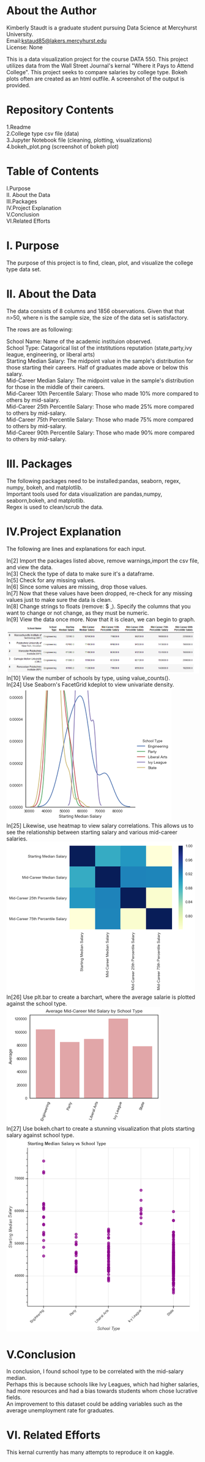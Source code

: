 # About the Author
Kimberly Staudt is a graduate student pursuing Data Science at Mercyhurst University.\
Email:kstaud85@lakers.mercyhurst.edu\
License: None

This is a data visualization project for the course DATA 550.
This project utilizes data from the Wall Street Journal's kernal "Where it Pays to Attend College".
This project seeks to compare salaries by college type. 
Bokeh plots often are created as an html outfile. A screenshot of the output is provided. 

# Repository Contents
1.Readme \
2.College type csv file (data)\
3.Jupyter Notebook file (cleaning, plotting, visualizations)\
4.bokeh_plot.png (screenshot of bokeh plot)

# Table of Contents
I.Purpose\
II. About the Data\
III.Packages\
IV.Project Explanation\
V.Conclusion\
VI.Related Efforts 

# I. Purpose

The purpose of this project is to find, clean, plot, and visualize the college type data set.

# II. About the Data

The data consists of 8 columns and 1856 observations. 
Given that that n>50, where n is the sample size, the size of the data set is satisfactory. 

The rows are as following:

School Name: Name of the academic instituion observed.\
School Type: Catagorical list of the intstitutions reputation (state,party,ivy league, engineering, or liberal arts)\
Starting Median Salary: The midpoint value in the sample's distribution for those starting their careers. Half of graduates made above or below this salary.\
Mid-Career Median Salary: The midpoint value in the sample's distribution for those in the middle of their careers.\
Mid-Career 10th Percentile Salary: Those who made 10% more compared to others by mid-salary. \
Mid-Career 25th Percentile Salary: Those who made 25% more compared to others by mid-salary. \
Mid-Career 75th Percentile Salary: Those who made 75% more compared to others by mid-salary. \
Mid-Career 90th Percentile Salary: Those who made 90% more compared to others by mid-salary. 

# III. Packages

The following packages need to be installed:pandas, seaborn, regex, numpy, bokeh, and matplotlib.\
Important tools used for data visualization are pandas,numpy, seaborn,bokeh, and matplotlib.\
Regex is used to clean/scrub the data. 

# IV.Project Explanation
The following are lines and explanations for each input.

In[2] Import the packages listed above, remove warnings,import the csv file, and view the data. \
In[3] Check the type of data to make sure it's a dataframe.\
In[5] Check for any missing values.\
In[6] Since some values are missing, drop those values.\
In[7] Now that these values have been dropped, re-check for any missing values just to make sure the data is clean.\
In[8] Change strings to floats (remove: $ ,). Specify the columns that you want to change or not change, as they must be numeric.\
In[9] View the data once more. Now that it is clean, we can begin to graph.\
![alt text](https://github.com/kstaud85/dvproject2/blob/master/data1.png)\
In[10] View the number of schools by type, using value_counts().\
In[24] Use Seaborn's FacetGrid kdeplot to view univariate density.\
![alt text](https://github.com/kstaud85/dvproject2/blob/master/graph1.png)\
In[25] Likewise, use heatmap to view salary correlations. This allows us to see the relationship between starting salary and various mid-career salaries.\
![alt text](https://github.com/kstaud85/dvproject2/blob/master/heatgraph.png)\
In[26] Use plt.bar to create a barchart, where the average salarie is plotted against the school type.\
![alt text](https://github.com/kstaud85/dvproject2/blob/master/barchart.png)\
In[27] Use bokeh.chart to create a stunning visualization that plots starting salary against school type. 
![alt text](https://github.com/kstaud85/dvproject2/blob/master/bokeh_plot.png)

# V.Conclusion

In conclusion, I found school type to be correlated with the mid-salary median.\
Perhaps this is because schools like Ivy Leagues, which had higher salaries, \
had more resources and had a bias towards students whom chose lucrative fields.\
An improvement to this dataset could be adding variables such as the average unemployment rate for graduates. 

# VI. Related Efforts

This kernal currently has many attempts to reproduce it on kaggle. 






